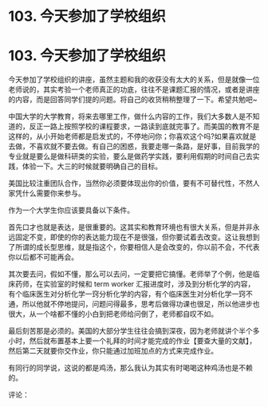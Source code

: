 # 103\. 今天参加了学校组织

# 103\. 今天参加了学校组织

今天参加了学校组织的讲座，虽然主题和我的收获没有太大的关系，但是就像一位老师说的，其实考验一个老师真正的功底，往往不是课题汇报的情况，或者是讲座的内容，而是回答同学们提的问题。将自己的收货稍稍整理了一下。希望共勉吧~

中国大学的大学教育，将来去哪里工作，做什么内容的工作，我们大多数人是不知道的，反正一路上按照学校的课程要求，一路读到底就完事了。而美国的教育不是这样的，从小开始老师都是启发式的，不停地问你；你喜欢这个吗?如果喜欢就是去做，不喜欢就不要去做。有自己的困惑，我要走哪一条路，是好事，目前我学的专业就是要么是做科研类的实验，要么是做药学实践，要利用假期的时间自己去实践，体验一下。大三的时候就要明确自己的目标。

美国比较注重团队合作，当然你必须要体现出你的价值，要有不可替代性，不然人家凭什么需要你来参与。

作为一个大学生你应该要具备以下条件。

首先口才也就是表达，是很重要的。这其实和教育环境也有很大关系，但是并非永远固定不变，即使的你的表达能力现在不是很强，但你要试着去改变。这让我想到了所谓的成长型思维，就是指这个，你要相信人是会改变的，你以前不会，不代表你以后都不可能再会。

其次要去问，假如不懂，那么可以去问，一定要把它搞懂。老师举了个例，他是临床药师，在实验室的时候和 term worker 汇报进度时，涉及到分析化学的内容，有个临床医生对分析化学一窍分析化学的内容，有个临床医生对分析化学一窍不通，所以他就不停地提问，问题问得最多，思考后做得功课也很足，所以他进步也很大，从一个啥都不懂的小白到把老师给问倒了，老师都自叹不如。

最后刻苦那是必须的。美国的大部分学生往往会搞到深夜，因为老师就讲个半个多小时，然后就布置基本上要一个礼拜的时间才能完成的作业【要查大量的文献】，然后第二天就要你交作业，你只能通过加班加点的方式来完成作业。

有同行的同学说，这说的都是鸡汤，那么我认为其实有时喝喝这种鸡汤也是不赖的。

评论：